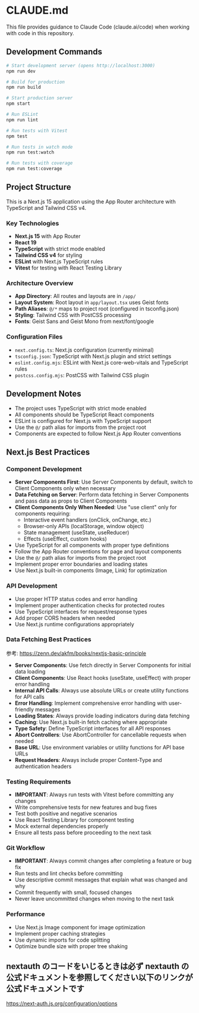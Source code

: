 # CLAUDE.md

This file provides guidance to Claude Code (claude.ai/code) when working with code in this repository.

## Development Commands

```bash
# Start development server (opens http://localhost:3000)
npm run dev

# Build for production
npm run build

# Start production server
npm start

# Run ESLint
npm run lint

# Run tests with Vitest
npm test

# Run tests in watch mode
npm run test:watch

# Run tests with coverage
npm run test:coverage
```

## Project Structure

This is a Next.js 15 application using the App Router architecture with TypeScript and Tailwind CSS v4.

### Key Technologies

- **Next.js 15** with App Router
- **React 19**
- **TypeScript** with strict mode enabled
- **Tailwind CSS v4** for styling
- **ESLint** with Next.js TypeScript rules
- **Vitest** for testing with React Testing Library

### Architecture Overview

- **App Directory**: All routes and layouts are in `/app/`
- **Layout System**: Root layout in `app/layout.tsx` uses Geist fonts
- **Path Aliases**: `@/*` maps to project root (configured in tsconfig.json)
- **Styling**: Tailwind CSS with PostCSS processing
- **Fonts**: Geist Sans and Geist Mono from next/font/google

### Configuration Files

- `next.config.ts`: Next.js configuration (currently minimal)
- `tsconfig.json`: TypeScript with Next.js plugin and strict settings
- `eslint.config.mjs`: ESLint with Next.js core-web-vitals and TypeScript rules
- `postcss.config.mjs`: PostCSS with Tailwind CSS plugin

## Development Notes

- The project uses TypeScript with strict mode enabled
- All components should be TypeScript React components
- ESLint is configured for Next.js with TypeScript support
- Use the `@/` path alias for imports from the project root
- Components are expected to follow Next.js App Router conventions

## Next.js Best Practices

### Component Development
- **Server Components First**: Use Server Components by default, switch to Client Components only when necessary
- **Data Fetching on Server**: Perform data fetching in Server Components and pass data as props to Client Components
- **Client Components Only When Needed**: Use "use client" only for components requiring:
  - Interactive event handlers (onClick, onChange, etc.)
  - Browser-only APIs (localStorage, window object)
  - State management (useState, useReducer)
  - Effects (useEffect, custom hooks)
- Use TypeScript for all components with proper type definitions
- Follow the App Router conventions for page and layout components
- Use the `@/` path alias for imports from the project root
- Implement proper error boundaries and loading states
- Use Next.js built-in components (Image, Link) for optimization

### API Development
- Use proper HTTP status codes and error handling
- Implement proper authentication checks for protected routes
- Use TypeScript interfaces for request/response types
- Add proper CORS headers when needed
- Use Next.js runtime configurations appropriately

### Data Fetching Best Practices
参考: https://zenn.dev/akfm/books/nextjs-basic-principle

- **Server Components**: Use fetch directly in Server Components for initial data loading
- **Client Components**: Use React hooks (useState, useEffect) with proper error handling
- **Internal API Calls**: Always use absolute URLs or create utility functions for API calls
- **Error Handling**: Implement comprehensive error handling with user-friendly messages
- **Loading States**: Always provide loading indicators during data fetching
- **Caching**: Use Next.js built-in fetch caching where appropriate
- **Type Safety**: Define TypeScript interfaces for all API responses
- **Abort Controllers**: Use AbortController for cancellable requests when needed
- **Base URL**: Use environment variables or utility functions for API base URLs
- **Request Headers**: Always include proper Content-Type and authentication headers

### Testing Requirements
- **IMPORTANT**: Always run tests with Vitest before committing any changes
- Write comprehensive tests for new features and bug fixes
- Test both positive and negative scenarios
- Use React Testing Library for component testing
- Mock external dependencies properly
- Ensure all tests pass before proceeding to the next task

### Git Workflow
- **IMPORTANT**: Always commit changes after completing a feature or bug fix
- Run tests and lint checks before committing
- Use descriptive commit messages that explain what was changed and why
- Commit frequently with small, focused changes
- Never leave uncommitted changes when moving to the next task

### Performance
- Use Next.js Image component for image optimization
- Implement proper caching strategies
- Use dynamic imports for code splitting
- Optimize bundle size with proper tree shaking

## nextauth のコードをいじるときは必ず nextauth の公式ドキュメントを参照してください以下のリンクが公式ドキュメントです

https://next-auth.js.org/configuration/options
